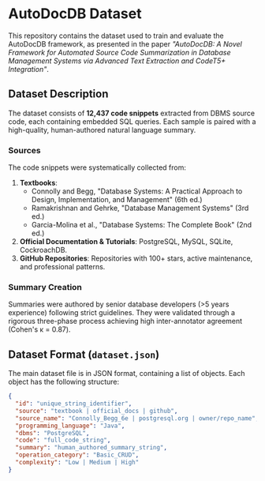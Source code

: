 # AutoDocDB Dataset

This repository contains the dataset used to train and evaluate the AutoDocDB framework, as presented in the paper *"AutoDocDB: A Novel Framework for Automated Source Code Summarization in Database Management
Systems via Advanced Text Extraction and CodeT5+ Integration"*.

## Dataset Description

The dataset consists of **12,437 code snippets** extracted from DBMS source code, each containing embedded SQL queries. Each sample is paired with a high-quality, human-authored natural language summary.

### Sources
The code snippets were systematically collected from:
1.  **Textbooks**:
    -   Connolly and Begg, "Database Systems: A Practical Approach to Design, Implementation, and Management" (6th ed.)
    -   Ramakrishnan and Gehrke, "Database Management Systems" (3rd ed.)
    -   Garcia-Molina et al., "Database Systems: The Complete Book" (2nd ed.)
2.  **Official Documentation & Tutorials**: PostgreSQL, MySQL, SQLite, CockroachDB.
3.  **GitHub Repositories**: Repositories with 100+ stars, active maintenance, and professional patterns.

### Summary Creation
Summaries were authored by senior database developers (>5 years experience) following strict guidelines. They were validated through a rigorous three-phase process achieving high inter-annotator agreement (Cohen's κ = 0.87).

## Dataset Format (`dataset.json`)

The main dataset file is in JSON format, containing a list of objects. Each object has the following structure:

```json
{
  "id": "unique_string_identifier",
  "source": "textbook | official_docs | github",
  "source_name": "Connolly_Begg_6e | postgresql.org | owner/repo_name",
  "programming_language": "Java",
  "dbms": "PostgreSQL",
  "code": "full_code_string",
  "summary": "human_authored_summary_string",
  "operation_category": "Basic_CRUD",
  "complexity": "Low | Medium | High"
}
